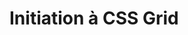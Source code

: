 <div w-full h-full>
    <div>
        <h1 pb-4 text-gradient-css font-mono text-2xl >Initiation à CSS Grid</h1>
    </div>
    <div grid="~ cols-2 gap-4">
    <div>
      <ListCustom
        listStyle="text-gradient-css"
        title="Qu'est-ce que CSS Grid?"
        :list="[
            `Un module de disposition bidimensionnel`,
            `Permet de créer des mises en page complexes et flexibles`
        ]"
      />
    </div>
    </div>
</div>








